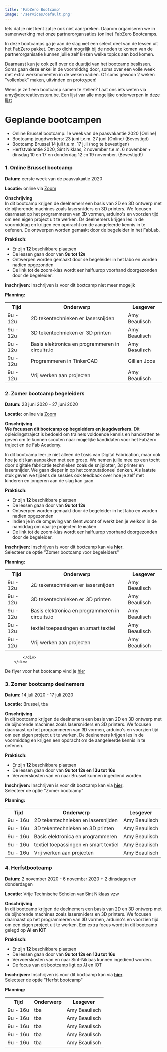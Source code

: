 ```yaml
---
title: 'FabZero Bootcamp'
image: '/services/default.png'
---
```

<!-- Wat is een fablab?-->


<p>Iets dat je niet kent zal je ook niet aanspreken. 
Daarom organiseren we in samenwerking met onze partnerorganisaties (online) FabZero Bootcamps.

In deze bootcamps ga je aan de slag met een select deel van de lessen uit het FabZero pakket. Om zo dicht mogelijk bij de noden te komen van de partnerorganisatie kunnen jullie zelf kiezen welke topics aan bod komen. 

Daarnaast kun je ook zelf over de duurtijd van het bootcamp beslissen. Soms gaan deze enkel in de voormiddag door, soms over een volle week met extra werkmomenten in de weken nadien. Of soms gewoon 2 weken "vollenbak" maken, uitvinden en prototypen!</p>

<p>Wens je zelf een bootcamp samen te stellen? Laat ons iets weten via amy@decreatievestem.be. Een lijst van alle mogelijke onderwerpen in <a href="https://docs.google.com/document/d/1Xs3iwEr4OxhzIOZYjO1HZuQ4ewNo2gUutj7yv6ip2U8/edit?usp=sharing">deze lijst </a> </p>





<!-- Wat is een fablab?-->
<div class="intro">
 <div class="container pt-8 pt-md-1">
    <div class="row">
      <div class="col-12 ">
        <h1>Geplande bootcampen</h1>
<p>
    <ul>
        <li>Online Brussel bootcamp: 1e week van de paasvakantie 2020 [Online]</li>
        <li>Bootcamp jeugdwerkers: 23 juni t.e.m. 27 juni (Online) (Bevestigd)</li>
        <li>Bootcamp Brussel 14 juli t.e.m. 17 juli (nog te bevestigen)</li>
        <li>Herfstvakantie 2020, Sint Niklaas, 2 november t.e.m. 6 november + dinsdag 10 en 17 en donderdag 12 en 19 november.  (Bevestigd!)</li>
   </ul>
</p>



   </div>
  </div>
</div>
</div>




  <!--Brussel Bootcamp-->
<div class="container">
    <div class="col-12"> </div>
        <h3 class="feature-title">1. Online Brussel bootcamp</h3>
            <div class="feature-content">
                <p><b>Datum:</b> eerste week van de paasvakantie 2020</p>
                <p><b>Locatie:</b> online  via <a href="https://zoom.us/">Zoom</a> </p>
                <p><b>Onschrijving</b><br>
                    In dit bootcamp krijgen de deelnemers een basis van 2D en 3D ontwerp met de bijhorende machines zoals lasersnijders en 3D printers. We focusen daarnaast op het programmeren van 3D vormen, arduino's en voorzien tijd om een eigen project uit te werken. De deelnemers krijgen les in de voormiddag en krijgen een opdracht om de aangeleerde kennis in te oefenen. De ontwerpen worden gemaakt door de begeleider in het FabLab. 
                </p>
                <p><b>Praktisch:</b>
                    <ul>
                        <li>Er zijn <b>12</b> beschikbare plaatsen</li>
                        <li>De lessen gaan door van <b>9u tot 12u</b></li>
                        <li>Ontwerpen worden gemaakt door de begeleider in het labo en worden nadien opgezonden</li>
                        <li>De link tot de zoom-klas wordt een halfuurop voorhand doorgezonden door de begeleider.</li>
                    </ul>
                </p>
                <p><b>Inschrijven:</b> Inschrijven is voor dit bootcamp niet meer mogeijk</p>
                <p><b>Planning:</b>
                       <table style="width:100%">                 
                      <tr>
                        <th>Tijd</th>
                        <th>Onderwerp</th>
                        <th>Lesgever</th>
                      </tr>
                      <tr>
                        <td>9u - 12u</td>
                        <td>2D tekentechnieken en lasersnijden</td>
                        <td>Amy Beaulisch</td>
                      </tr>
                      <tr>
                         <td>9u - 12u</td>
                        <td>3D tekentechnieken en 3D printen</td>
                        <td>Amy Beaulisch</td>
                      </tr>
                       <tr>
                         <td>9u - 12u</td>
                        <td>Basis elektronica en programmeren in circuits.io</td>
                        <td>Amy Beaulisch</td>
                      </tr>
                       <tr>
                         <td>9u - 12u</td>
                        <td>Programmeren in TinkerCAD</td>
                        <td>Gillian Joos</td>
                      </tr>
                       <tr>
                         <td>9u - 12u</td>
                        <td>Vrij werken aan projecten</td>
                        <td>Amy Beaulisch</td>
                      </tr>
                    </table>
                </p>
            </div> 
        </div>



 <!--Zomerbootcamp begeleiders-->
<div class="container">
    <div class="col-12"> </div>
        <h3 class="feature-title">2. Zomer bootcamp begeleiders</h3>
            <div class="feature-content">
                <p><b>Datum:</b> 23 juni 2020 - 27 juni 2020</p>
                <p><b>Locatie:</b> online  via <a href="https://zoom.us/">Zoom</a></p>
                <p><b>Onschrijving</b><br>
                    <b>We focussen dit bootcamp op begeleiders en jeugdwerkers.</b> Dit opleidingstraject is bedoeld om trainers voldoende kennis en handvatten te geven om te kunnen scouten naar mogelijke kandidaten voor het FabZero traject en de Fab Academy. 

In dit bootcamp leer je niet alleen de basis van Digital Fabrication, maar ook hoe je dit kan aanpakken met een groep. We nemen jullie mee op een tocht door digitale fabricatie technieken zoals de snijplotter, 3d printer en lasersnijder. We gaan dieper in op het computationeel denken. Als laatste stuk geven we tijdens de sessies ook feedback over hoe je zelf met kinderen en jongeren aan de slag kan gaan. 
                </p>
                <p><b>Praktisch:</b>
                    <ul>
                        <li>Er zijn <b>12</b> beschikbare plaatsen</li>
                        <li>De lessen gaan door van <b>9u tot 12u</b></li>
                        <li>Ontwerpen worden gemaakt door de begeleider in het labo en worden nadien opgezonden</li> 
                        <li>Indien je in de omgeving van Gent woont of werkt ben je welkom in de namiddag om daar je projecten te maken</li>
                        <li>De link tot de zoom-klas wordt een halfuurop voorhand doorgezonden door de begeleider.</li>
                    </ul>
                </p>
                <p><b>Inschrijven:</b> Inschrijven is voor dit bootcamp kan via <a href="https://forms.gle/WxBZ7JuaDT6gj19A8"><b>hier</b></a>. <br>Selecteer de optie "Zomer bootcamp voor begeleiders"</p>
                <p><b>Planning:</b>
                       <table style="width:100%">                 
                      <tr>
                        <th>Tijd</th>
                        <th>Onderwerp</th>
                        <th>Lesgever</th>
                      </tr>
                      <tr>
                        <td>9u - 12u</td>
                        <td>2D tekentechnieken en lasersnijden</td>
                        <td>Amy Beaulisch</td>
                      </tr>
                      <tr>
                         <td>9u - 12u</td>
                        <td>3D tekentechnieken en 3D printen</td>
                        <td>Amy Beaulisch</td>
                      </tr>
                       <tr>
                         <td>9u - 12u</td>
                        <td>Basis elektronica en programmeren in circuits.io</td>
                        <td>Amy Beaulisch</td>
                      </tr>
                       <tr>
                         <td>9u - 12u</td>
                        <td>textiel toepassingen en smart textiel</td>
                        <td>Amy Beaulisch</td>
                      </tr>
                       <tr>
                         <td>9u - 12u</td>
                        <td>Vrij werken aan projecten</td>
                        <td>Amy Beaulisch</td>
                      </tr>
                    </table>
                </p>
               
            </div> 
        </div>
 <p>De flyer voor het bootcamp vind je <a href="../assets/images/flyers/begeleiders.pdf">hier</a></p>
<!--Zomerbootcamp Brussel-->
<div class="container">
    <div class="col-12"> </div>
        <h3 class="feature-title">3. Zomer bootcamp deelnemers</h3>
            <div class="feature-content">
                <p><b>Datum:</b> 14 juli 2020 - 17 juli 2020</p>
                <p><b>Locatie:</b> Brussel, tba</p>
                <p><b>Onschrijving</b><br>
                    In dit bootcamp krijgen de deelnemers een basis van 2D en 3D ontwerp met de bijhorende machines zoals lasersnijders en 3D printers. We focusen daarnaast op het programmeren van 3D vormen, arduino's en voorzien tijd om een eigen project uit te werken. De deelnemers krijgen les in de voormiddag en krijgen een opdracht om de aangeleerde kennis in te oefenen. 
                </p>
                <p><b>Praktisch:</b>
                    <ul>
                        <li>Er zijn <b>12</b> beschikbare plaatsen</li>
                        <li>De lessen gaan door van <b>9u tot 12u en 13u tot 16u</b></li>
                        <li>Vervoerskosten van en naar Brussel kunnen ingediend worden.</li>
                    </ul>
                </p>
                <p><b>Inschrijven:</b> Inschrijven is voor dit bootcamp kan via <a href="https://forms.gle/WxBZ7JuaDT6gj19A8"><b>hier</b></a>. <br>Selecteer de optie "Zomer bootcamp"</p>
                <p><b>Planning:</b>
                       <table style="width:100%">                 
                      <tr>
                        <th>Tijd</th>
                        <th>Onderwerp</th>
                        <th>Lesgever</th>
                      </tr>
                      <tr>
                        <td>9u - 16u</td>
                        <td>2D tekentechnieken en lasersnijden</td>
                        <td>Amy Beaulisch</td>
                      </tr>
                      <tr>
                         <td>9u - 16u</td>
                        <td>3D tekentechnieken en 3D printen</td>
                        <td>Amy Beaulisch</td>
                      </tr>
                       <tr>
                         <td>9u - 16u</td>
                        <td>Basis elektronica en programmeren</td>
                        <td>Amy Beaulisch</td>
                      </tr>
                       <tr>
                         <td>9u - 16u</td>
                        <td>textiel toepassingen en smart textiel</td>
                        <td>Amy Beaulisch</td>
                      </tr>
                       <tr>
                         <td>9u - 16u</td>
                        <td>Vrij werken aan projecten</td>
                        <td>Amy Beaulisch</td>
                      </tr>
                    </table>
                </p>
            </div> 
        </div>
        
<!--Herfstbootcamp-->
<div class="container">
    <div class="col-12"> </div>
        <h3 class="feature-title">4. Herfstbootcamp</h3>
            <div class="feature-content">
                <p><b>Datum:</b> 2 november 2020 - 6 november 2020 + 2 dinsdagen en donderdagen</p>
                <p><b>Locatie:</b> Vrije Technische Scholen van Sint Niklaas vzw </p>
                <p><b>Onschrijving</b><br>
                    In dit bootcamp krijgen de deelnemers een basis van 2D en 3D ontwerp met de bijhorende machines zoals lasersnijders en 3D printers. We focusen daarnaast op het programmeren van 3D vormen, arduino's en voorzien tijd om een eigen project uit te werken. Een extra focus wordt in dit bootcamp gelegd op <b>AI en IOT</b>
                </p>
                <p><b>Praktisch:</b>
                    <ul>
                        <li>Er zijn <b>12</b> beschikbare plaatsen</li>
                        <li>De lessen gaan door van <b>9u tot 12u en 13u tot 16u</b></li>
                        <li>Vervoerskosten van en naar Sint-Niklaas kunnen ingediend worden.</li>
                        <li>De focus van dit bootcamp ligt op AI en IOT</li>
                    </ul>
                </p>
                <p><b>Inschrijven:</b> Inschrijven is voor dit bootcamp kan via <a href="https://forms.gle/WxBZ7JuaDT6gj19A8"><b>hier</b></a>. <br>Selecteer de optie "Herfst bootcamp"</p>
                <p><b>Planning:</b>
                       <table style="width:100%">                 
                      <tr>
                        <th>Tijd</th>
                        <th>Onderwerp</th>
                        <th>Lesgever</th>
                      </tr>
                      <tr>
                        <td>9u - 16u</td>
                        <td>tba</td>
                        <td>Amy Beaulisch</td>
                      </tr>
                      <tr>
                         <td>9u - 16u</td>
                        <td>tba</td>
                        <td>Amy Beaulisch</td>
                      </tr>
                       <tr>
                         <td>9u - 16u</td>
                        <td>tba</td>
                        <td>Amy Beaulisch</td>
                      </tr>
                       <tr>
                         <td>9u - 16u</td>
                        <td>tba</td>
                        <td>Amy Beaulisch</td>
                      </tr>
                       <tr>
                         <td>9u - 16u</td>
                        <td>tba</td>
                        <td>Amy Beaulisch</td>
                      </tr>
                    </table>
                </p>
            </div> 
        </div>

























